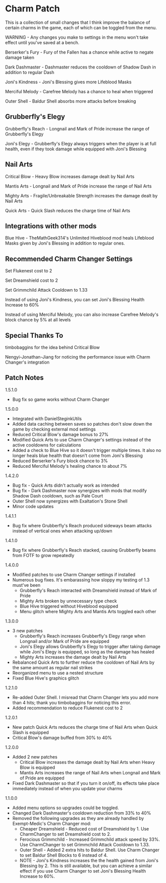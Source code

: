 # Charm Patch

This is a collection of small changes that I think improve the balance of certain charms in the game, each of which can be toggled from the menu.

WARNING - Any changes you make to settings in the menu won't take effect until you've saved at a bench.

Berserker's Fury - Fury of the Fallen has a chance while active to negate damage taken

Dark Dashmaster - Dashmaster reduces the cooldown of Shadow Dash in addition to regular Dash

Joni's Kindness - Joni's Blessing gives more Lifeblood Masks

Merciful Melody - Carefree Melody has a chance to heal when triggered

Outer Shell - Baldur Shell absorbs more attacks before breaking

## Grubberfly's Elegy
Grubberfly's Reach - Longnail and Mark of Pride increase the range of Grubberfly's Elegy

Joni's Elegy - Grubberfly's Elegy always triggers when the player is at full health, even if they took damage while equipped with Joni's Blessing

## Nail Arts
Critical Blow - Heavy Blow increases damage dealt by Nail Arts

Mantis Arts - Longnail and Mark of Pride increase the range of Nail Arts

Mighty Arts - Fragile/Unbreakable Strength increases the damage dealt by Nail Arts

Quick Arts - Quick Slash reduces the charge time of Nail Arts

## Integrations with other mods

Blue Hive - TheMathGeek314's Unlimited Hiveblood mod heals Lifeblood Masks given by Joni's Blessing in addition to regular ones.

## Recommended Charm Changer Settings

Set Flukenest cost to 2

Set Dreamshield cost to 2

Set Grimmchild Attack Cooldown to 1.33

Instead of using Joni's Kindness, you can set Joni's Blessing Health Increase to 60%

Instead of using Merciful Melody, you can also increase Carefree Melody's block chance by 5% at all levels

## Special Thanks To
timbobaggins for the idea behind Critical Blow

Nengyi-Jonathan-Jiang for noticing the performance issue with Charm Changer's integration

## Patch Notes
1.5.1.0
- Bug fix so game works without Charm Changer

1.5.0.0
- Integrated with DanielSteginkUtils
- Added data caching between saves so patches don't slow down the game by checking external mod settings
- Reduced Critical Blow's damage bonus to 27%
- Modified Quick Arts to use Charm Changer's settings instead of the active cooldowns for calculations
- Added a check to Blue Hive so it doesn't trigger multiple times. It also no longer heals blue health that doesn't come from Joni's Blessing
- Reduced Berserker's Fury block chance to 3%
- Reduced Merciful Melody's healing chance to about 7%

1.4.2.0
-	Bug fix - Quick Arts didn't actually work as intended
-	Bug fix - Dark Dashmaster now synergizes with mods that modify Shadow Dash cooldown, such as Pale Court
-	Outer Shell now synergizes with Exaltation's Stone Shell
-	Minor code updates

1.4.1.1
-	Bug fix where Grubberfly's Reach produced sideways beam attacks instead of vertical ones when attacking up/down

1.4.1.0
-	Bug fix where Grubberfly's Reach stacked, causing Grubberfly beams from FOTF to grow repeatedly

1.4.0.0
-	Modified patches to use Charm Changer settings if installed
-	Numerous bug fixes. It's embarassing how sloppy my testing of 1.3 must've been
	- 	Grubberfly's Reach interacted with Dreamshield instead of Mark of Pride
	-	Mighty Arts broken by unnecessary type check
	-	Blue Hive triggered without Hiveblood equipped
	-	Menu glitch where Mighty Arts and Mantis Arts toggled each other

1.3.0.0
-	3 new patches
	-	Grubberfly's Reach increases Grubberfly's Elegy range when Longnail and/or Mark of Pride are equipped
	-	Joni's Elegy allows Grubberfly's Elegy to trigger after taking damage while Joni's Elegy is equipped, so long as the damage has healed
	-	Mighty Arts increases the damage dealt by Nail Arts
-	Rebalanced Quick Arts to further reduce the cooldown of Nail Arts by the same amount as regular nail strikes
-	Reorganized menu to use a nested structure
-	Fixed Blue Hive's graphics glitch

1.2.1.0
-	Re-added Outer Shell. I misread that Charm Changer lets you add more than 4 hits; thank you timbobaggins for noticing this error.
-	Added recommendation to reduce Flukenest cost to 2

1.2.0.1
-	New patch Quick Arts reduces the charge time of Nail Arts when Quick Slash is equipped
-	Critical Blow's damage buffed from 30% to 40%

1.2.0.0
-	Added 2 new patches
	-	Critical Blow increases the damage dealt by Nail Arts when Heavy Blow is equipped
	-	Mantis Arts increases the range of Nail Arts when Longnail and Mark of Pride are equipped
-	Fixed Dark Dashmaster so that if you turn it on/off, its effects take place immediately instead of when you update your charms

1.1.0.0
-	Added menu options so upgrades could be toggled. 
-	Changed Dark Dashmaster's cooldown reduction from 33% to 40%
-	Removed the following upgrades as they are already handled by Exempt-Medic's Charm Changer mod:
	-	Cheaper Dreamshield - Reduced cost of Dreamshield by 1. Use CharmChanger to set Dreamshield cost to 2.
	-	Ferocious Grimmchild - Increased Grimmchild attack speed by 33%. Use CharmChanger to set Grimmchild Attack Cooldown to 1.33.
	-	Outer Shell - Added 2 extra hits to Baldur Shell. Use Charm Changer to set Baldur Shell Blocks to 6 instead of 4.
	-	NOTE - Joni's Kindness increases the the health gained from Joni's Blessing by 2. This is still available, but you can achieve a similar effect if you use Charm Changer to set Joni's Blessing Health Increase to 60%.

